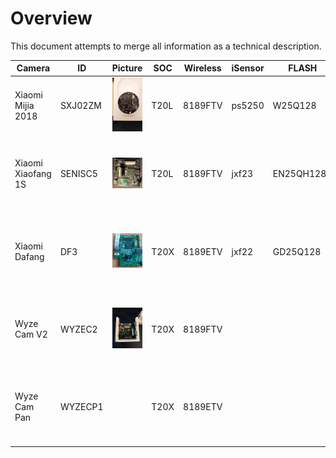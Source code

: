 
# Overview

This document attempts to merge all information as a technical description.


| Camera             | ID       | Picture                                   | SOC  |Wireless    | iSensor   | FLASH      | GPIO                                                  | Notes                  |
|--------------------|----------|-------------------------------------------|------|------------|-----------|------------|-------------------------------------------------------|------------------------|
| Xiaomi Mijia 2018  | SXJ02ZM  | ![](SXJ02ZM/img/20181214_071923.jpg)      | T20L | 8189FTV    | ps5250    | W25Q128    | b_led_pin 76; y_led_pin 75; ir_pin 72;                | motor:false; usb:false |
| Xiaomi Xiaofang 1S | SENISC5  | ![](xiaomi_xiaofang1s/img/l04CJZO.jpg)    | T20L | 8189FTV    | jxf23     | EN25QH128A | usb_en_pin 77; b_led_pin 39; y_led_pin 38; ir_pin 49; | motor:false; usb:true  |
| Xiaomi Dafang      | DF3      | ![](xiaomi_dafang/img/mainboard_rev1.jpg) | T20X | 8189ETV    | jxf22     | GD25Q128   | usb_en_pin 77; b_led_pin 39; y_led_pin 38; ir_pin 49; | motor:true;  usb:true  |
| Wyze Cam V2        | WYZEC2   | ![](wyzecam_v2/img/2pr4jp2.jpg)           | T20X | 8189FTV    |           |            | usb_en_pin 77; b_led_pin 39; y_led_pin 38; ir_pin 49; | motor:false; usb:true  |
| Wyze Cam Pan       | WYZECP1  |                                           | T20X | 8189ETV    |           |            | usb_en_pin 77; b_led_pin 39; y_led_pin 38; ir_pin 49; | motor:true;  usb:true  |
